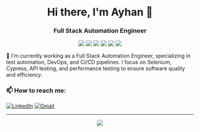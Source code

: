 <h1 align="center">Hi there, I'm Ayhan 👋</h1>
<h3 align="center">Full Stack Automation Engineer </h3>

<div align="center">
    <img src="https://img.shields.io/badge/Java-ED8B00?style=for-the-badge&logo=java&logoColor=white"/>
    <img src="https://img.shields.io/badge/Spring-6DB33F?style=for-the-badge&logo=spring&logoColor=white"/>
    <img src="https://img.shields.io/badge/PostgreSQL-316192?style=for-the-badge&logo=postgresql&logoColor=white"/>
    <img src="https://img.shields.io/badge/HTML5-E34F26?style=for-the-badge&logo=html5&logoColor=white"/>
    <img src="https://img.shields.io/badge/CSS3-1572B6?style=for-the-badge&logo=css3&logoColor=white"/>
    <img src="https://img.shields.io/badge/SQL-4479A1?style=for-the-badge&logo=mysql&logoColor=white"/>
</div>

🚀 I'm currently working as a Full Stack Automation Engineer, specializing in test automation, DevOps, and CI/CD pipelines. I focus on Selenium, Cypress, API testing, and performance testing to ensure software quality and efficiency.

### 📫 How to reach me:
[![LinkedIn](https://img.shields.io/badge/LinkedIn-0077B5?style=for-the-badge&logo=linkedin&logoColor=white)](your-linkedin-url)
[![Gmail](https://img.shields.io/badge/Gmail-D14836?style=for-the-badge&logo=gmail&logoColor=white)](mailto:your.email@gmail.com)

---
<div align="center">
    <img src="https://github-readme-stats.vercel.app/api?username=ayhantogan&show_icons=true&theme=tokyonight" />
</div>



